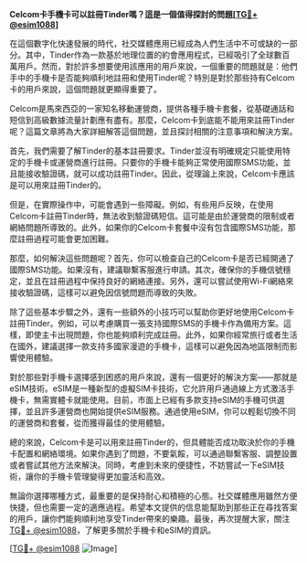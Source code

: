 **Celcom卡手機卡可以註冊Tinder嗎？這是一個值得探討的問題[[TG💪+ @esim1088](https://t.me/s/esim1088)]**

在這個數字化快速發展的時代，社交媒體應用已經成為人們生活中不可或缺的一部分。其中，Tinder作為一款基於地理位置的約會應用程式，已經吸引了全球數百萬用戶。然而，對於許多想要使用該應用的用戶來說，一個重要的問題就是：他們手中的手機卡是否能夠順利地註冊和使用Tinder呢？特別是對於那些持有Celcom卡的用戶來說，這個問題就更顯得重要了。

Celcom是馬來西亞的一家知名移動運營商，提供各種手機卡套餐，從基礎通話和短信到高級數據流量計劃應有盡有。那麼，Celcom卡到底能不能用來註冊Tinder呢？這篇文章將為大家詳細解答這個問題，並且探討相關的注意事項和解決方案。

首先，我們需要了解Tinder的基本註冊要求。Tinder並沒有明確規定只能使用特定的手機卡或運營商進行註冊。只要你的手機卡能夠正常使用國際SMS功能，並且能接收驗證碼，就可以成功註冊Tinder。因此，從理論上來說，Celcom卡應該是可以用來註冊Tinder的。

但是，在實際操作中，可能會遇到一些障礙。例如，有些用戶反映，在使用Celcom卡註冊Tinder時，無法收到驗證碼短信。這可能是由於運營商的限制或者網絡問題所導致的。此外，如果你的Celcom卡套餐中沒有包含國際SMS功能，那麼註冊過程可能會更加困難。

那麼，如何解決這些問題呢？首先，你可以檢查自己的Celcom卡是否已經開通了國際SMS功能。如果沒有，建議聯繫客服進行申請。其次，確保你的手機信號穩定，並且在註冊過程中保持良好的網絡連接。另外，還可以嘗試使用Wi-Fi網絡來接收驗證碼，這樣可以避免因信號問題而導致的失敗。

除了這些基本步驟之外，還有一些額外的小技巧可以幫助你更好地使用Celcom卡註冊Tinder。例如，可以考慮購買一張支持國際SMS的手機卡作為備用方案。這樣，即使主卡出現問題，你也能夠順利完成註冊。此外，如果你經常旅行或者生活在國外，建議選擇一款支持多國家漫遊的手機卡，這樣可以避免因為地區限制而影響使用體驗。

對於那些對手機卡選擇感到困惑的用戶來說，還有一個更好的解決方案——那就是eSIM技術。eSIM是一種新型的虛擬SIM卡技術，它允許用戶通過線上方式激活手機卡，無需實體卡就能使用。目前，市面上已經有多款支持eSIM的手機可供選擇，並且許多運營商也開始提供eSIM服務。通過使用eSIM，你可以輕鬆切換不同的運營商和套餐，從而獲得最佳的使用體驗。

總的來說，Celcom卡是可以用來註冊Tinder的，但具體能否成功取決於你的手機卡配置和網絡環境。如果你遇到了問題，不要氣餒，可以通過聯繫客服、調整設置或者嘗試其他方法來解決。同時，考慮到未來的便捷性，不妨嘗試一下eSIM技術，讓你的手機卡管理變得更加靈活和高效。

無論你選擇哪種方式，最重要的是保持耐心和積極的心態。社交媒體應用雖然方便快捷，但也需要一定的適應過程。希望本文提供的信息能幫助到那些正在尋找答案的用戶，讓你們能夠順利地享受Tinder帶來的樂趣。最後，再次提醒大家，關注[TG💪+ @esim1088](https://t.me/s/esim1088)，了解更多關於手機卡和eSIM的資訊。

[[TG💪+ @esim1088](https://t.me/s/esim1088) ![Image](https://i.postimg.cc/4NQfJmqS/Snipaste-2025-05-13-00-14-12.png)]